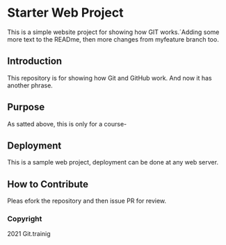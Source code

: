 # Starter Web Project
This is a simple website project for showing how GIT works.´Adding some more text to the READme, then more changes from myfeature branch too.

## Introduction
This repository is for showing how Git and GitHub work. And now it has another phrase.

## Purpose
As satted above, this is only for a course-

## Deployment

This is a sample web project, deployment can be done at any web server.

## How to Contribute

Pleas efork the repository and then issue PR for review.


### Copyright
2021 Git.trainig